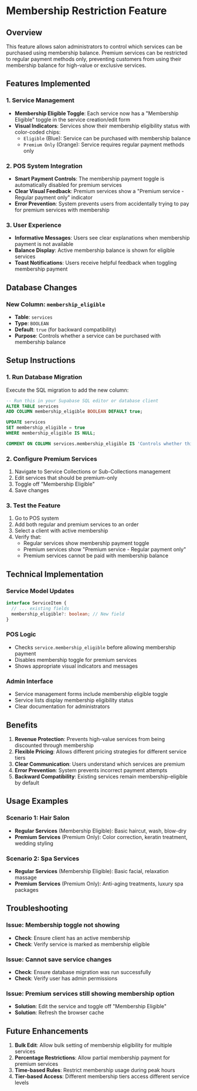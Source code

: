 # Membership Restriction Feature

## Overview

This feature allows salon administrators to control which services can be purchased using membership balance. Premium services can be restricted to regular payment methods only, preventing customers from using their membership balance for high-value or exclusive services.

## Features Implemented

### 1. Service Management
- **Membership Eligible Toggle**: Each service now has a "Membership Eligible" toggle in the service creation/edit form
- **Visual Indicators**: Services show their membership eligibility status with color-coded chips:
  - `Eligible` (Blue): Service can be purchased with membership balance
  - `Premium Only` (Orange): Service requires regular payment methods only

### 2. POS System Integration
- **Smart Payment Controls**: The membership payment toggle is automatically disabled for premium services
- **Clear Visual Feedback**: Premium services show a "Premium service - Regular payment only" indicator
- **Error Prevention**: System prevents users from accidentally trying to pay for premium services with membership

### 3. User Experience
- **Informative Messages**: Users see clear explanations when membership payment is not available
- **Balance Display**: Active membership balance is shown for eligible services
- **Toast Notifications**: Users receive helpful feedback when toggling membership payment

## Database Changes

### New Column: `membership_eligible`
- **Table**: `services`
- **Type**: `BOOLEAN`
- **Default**: `true` (for backward compatibility)
- **Purpose**: Controls whether a service can be purchased with membership balance

## Setup Instructions

### 1. Run Database Migration
Execute the SQL migration to add the new column:

```sql
-- Run this in your Supabase SQL editor or database client
ALTER TABLE services 
ADD COLUMN membership_eligible BOOLEAN DEFAULT true;

UPDATE services 
SET membership_eligible = true 
WHERE membership_eligible IS NULL;

COMMENT ON COLUMN services.membership_eligible IS 'Controls whether this service can be purchased using membership balance. Premium services should be set to false.';
```

### 2. Configure Premium Services
1. Navigate to Service Collections or Sub-Collections management
2. Edit services that should be premium-only
3. Toggle off "Membership Eligible" 
4. Save changes

### 3. Test the Feature
1. Go to POS system
2. Add both regular and premium services to an order
3. Select a client with active membership
4. Verify that:
   - Regular services show membership payment toggle
   - Premium services show "Premium service - Regular payment only"
   - Premium services cannot be paid with membership balance

## Technical Implementation

### Service Model Updates
```typescript
interface ServiceItem {
  // ... existing fields
  membership_eligible?: boolean; // New field
}
```

### POS Logic
- Checks `service.membership_eligible` before allowing membership payment
- Disables membership toggle for premium services
- Shows appropriate visual indicators and messages

### Admin Interface
- Service management forms include membership eligible toggle
- Service lists display membership eligibility status
- Clear documentation for administrators

## Benefits

1. **Revenue Protection**: Prevents high-value services from being discounted through membership
2. **Flexible Pricing**: Allows different pricing strategies for different service tiers
3. **Clear Communication**: Users understand which services are premium
4. **Error Prevention**: System prevents incorrect payment attempts
5. **Backward Compatibility**: Existing services remain membership-eligible by default

## Usage Examples

### Scenario 1: Hair Salon
- **Regular Services** (Membership Eligible): Basic haircut, wash, blow-dry
- **Premium Services** (Premium Only): Color correction, keratin treatment, wedding styling

### Scenario 2: Spa Services
- **Regular Services** (Membership Eligible): Basic facial, relaxation massage
- **Premium Services** (Premium Only): Anti-aging treatments, luxury spa packages

## Troubleshooting

### Issue: Membership toggle not showing
- **Check**: Ensure client has an active membership
- **Check**: Verify service is marked as membership eligible

### Issue: Cannot save service changes
- **Check**: Ensure database migration was run successfully
- **Check**: Verify user has admin permissions

### Issue: Premium services still showing membership option
- **Solution**: Edit the service and toggle off "Membership Eligible"
- **Solution**: Refresh the browser cache

## Future Enhancements

1. **Bulk Edit**: Allow bulk setting of membership eligibility for multiple services
2. **Percentage Restrictions**: Allow partial membership payment for premium services
3. **Time-based Rules**: Restrict membership usage during peak hours
4. **Tier-based Access**: Different membership tiers access different service levels 